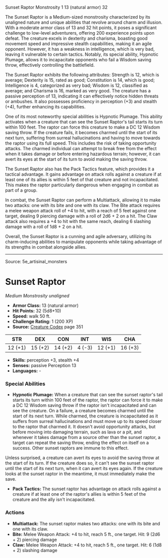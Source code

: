 <MonsterName/>Sunset Raptor</MonsterName>
<CreatureType/>Monstrosity</CreatureType>
<CR/>1</CR>
<AC/>13 (natural armor)</AC>
<HP/>32</HP>
<summary>The Sunset Raptor is a Medium-sized monstrosity characterized by its unaligned nature and unique abilities that revolve around charm and illusion. With a moderate armor class of 13 and 32 hit points, it poses a significant challenge to low-level adventurers, offering 200 experience points upon defeat. The creature excels in dexterity and charisma, boasting good movement speed and impressive stealth capabilities, making it an agile opponent. However, it has a weakness in intelligence, which is very bad, leaving it vulnerable to certain tactics. Notably, its special ability, Hypnotic Plumage, allows it to incapacitate opponents who fail a Wisdom saving throw, effectively controlling the battlefield. </summary>

<detail>

The Sunset Raptor exhibits the following attributes: Strength is 12, which is average; Dexterity is 15, rated as good; Constitution is 14, which is good; Intelligence is 4, categorized as very bad; Wisdom is 12, classified as average; and Charisma is 16, marked as very good. The creature has a passive perception of 13, indicating it can effectively notice hidden threats or ambushes. It also possesses proficiency in perception (+3) and stealth (+4), further enhancing its capabilities. 

One of its most noteworthy special abilities is Hypnotic Plumage. This ability activates when a creature that can see the Sunset Raptor's tail starts its turn within 100 feet. The raptor can force this creature to make a DC 12 Wisdom saving throw. If the creature fails, it becomes charmed until the start of its next turn, suffering from surreal hallucinations and having to move towards the raptor using its full speed. This includes the risk of taking opportunity attacks. The charmed individual can attempt to break free from the effect when it takes damage or before entering hazardous terrain; however, it can avert its eyes at the start of its turn to avoid making the saving throw. 

The Sunset Raptor also has the Pack Tactics feature, which provides it a tactical advantage. It gains advantage on attack rolls against a creature if at least one of its allies is within 5 feet of that creature and not incapacitated. This makes the raptor particularly dangerous when engaging in combat as part of a group.

In combat, the Sunset Raptor can perform a Multiattack, allowing it to make two attacks: one with its bite and one with its claw. The Bite attack requires a melee weapon attack roll of +4 to hit, with a reach of 5 feet against one target, dealing 9 piercing damage with a roll of 2d6 + 2 on a hit. The Claw attack also requires a +4 to hit with the same reach, dealing 6 slashing damage with a roll of 1d8 + 2 on a hit. 

Overall, the Sunset Raptor is a cunning and agile adversary, utilizing its charm-inducing abilities to manipulate opponents while taking advantage of its strengths in combat alongside allies.</detail>



---

Source: 5e_artisinal_monsters

# Sunset Raptor

*Medium* *Monstrosity* *unaligned*

- **Armor Class:** 13 (natural armor)
- **Hit Points:** 32 (5d8+10)
- **Speed:** walk 50 ft.
- **Challenge Rating:** 1 (200 XP)
- **Source:** [Creature Codex](https://koboldpress.com/kpstore/product/creature-codex-for-5th-edition-dnd) page 351

| STR | DEX | CON | INT | WIS | CHA |
| --- | --- | --- | --- | --- | --- |
| 12 (+1) | 15 (+2) | 14 (+2) | 4 (-3) | 12 (+1) | 16 (+3) |

- **Skills:** perception +3, stealth +4
- **Senses:** passive Perception 13
- **Languages:** -

### Special Abilities

- **Hypnotic Plumage:** When a creature that can see the sunset raptor's tail starts its turn within 100 feet of the raptor, the raptor can force it to make a DC 12 Wisdom saving throw if the raptor isn't incapacitated and can see the creature. On a failure, a creature becomes charmed until the start of its next turn. While charmed, the creature is incapacitated as it suffers from surreal hallucinations and must move up to its speed closer to the raptor that charmed it. It doesn't avoid opportunity attacks, but before moving into damaging terrain, such as lava or a pit, and whenever it takes damage from a source other than the sunset raptor, a target can repeat the saving throw, ending the effect on itself on a success. Other sunset raptors are immune to this effect. 

Unless surprised, a creature can avert its eyes to avoid the saving throw at the start of its turn. If the creature does so, it can't see the sunset raptor until the start of its next turn, when it can avert its eyes again. If the creature looks at the sunset raptor in the meantime, it must immediately make the save.
- **Pack Tactics:** The sunset raptor has advantage on attack rolls against a creature if at least one of the raptor's allies is within 5 feet of the creature and the ally isn't incapacitated.

### Actions

- **Multiattack:** The sunset raptor makes two attacks: one with its bite and one with its claw.
- **Bite:** Melee Weapon Attack: +4 to hit, reach 5 ft., one target. Hit: 9 (2d6 + 2) piercing damage
- **Claw:** Melee Weapon Attack: +4 to hit, reach 5 ft., one target. Hit: 6 (1d8 + 2) slashing damage




